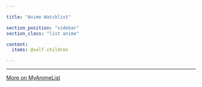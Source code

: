 ```yaml
---

title: "Anime Watchlist"

section_position: "sidebar"
section_class: "list anime"

content:
  items: @self.children

---
```

<hr />
<p>
    <a class="more-link" href="http://myanimelist.net/animelist/d4mola?status=1" target="_blank">
        <i class="fa fa-external-link"></i>
        More on MyAnimeList
    </a>
</p>
